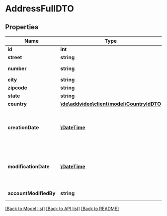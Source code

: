 # AddressFullDTO

## Properties
Name | Type | Description | Notes
------------ | ------------- | ------------- | -------------
**id** | **int** | Internal reference id in db. | [optional] 
**street** | **string** | Street. String value must not exceed 45 bytes of ASCII characters. | 
**number** | **string** | Number of house in street. String value must not exceed 8 bytes of ASCII characters. | 
**city** | **string** | City. String value must not exceed 64 bytes of ASCII characters. | 
**zipcode** | **string** | Zipcode. String value must not exceed 16 bytes of ASCII characters. | 
**state** | **string** | State. String value must not exceed 32 bytes of ASCII characters. | [optional] 
**country** | [**\de\addvideo\client\model\CountryIdDTO**](CountryIdDTO.md) | Internal reference id to Country. | [optional] 
**creationDate** | [**\DateTime**](\DateTime.md) | Date of dataset creation. READ ONLY! Value will be set from db and cannot be manipulated via the API! Format as defined in &lt;a href&#x3D;&#39;http://xml2rfc.ietf.org/public/rfc/html/rfc3339.html#anchor14&#39; target&#x3D;&#39;_blank&#39;&gt;RFC3339&lt;/a&gt;. Format as defined in &lt;a href&#x3D;&#39;http://xml2rfc.ietf.org/public/rfc/html/rfc3339.html#anchor14&#39; target&#x3D;&#39;_blank&#39;&gt;RFC3339&lt;/a&gt;. | [optional] 
**modificationDate** | [**\DateTime**](\DateTime.md) | Date of last dataset modification. READ ONLY! Value will be set from db and cannot be manipulated via the API! Format as defined in &lt;a href&#x3D;&#39;http://xml2rfc.ietf.org/public/rfc/html/rfc3339.html#anchor14&#39; target&#x3D;&#39;_blank&#39;&gt;RFC3339&lt;/a&gt;. Format as defined in &lt;a href&#x3D;&#39;http://xml2rfc.ietf.org/public/rfc/html/rfc3339.html#anchor14&#39; target&#x3D;&#39;_blank&#39;&gt;RFC3339&lt;/a&gt;. | [optional] 
**accountModifiedBy** | **string** | Account used for last dataset modification. READ ONLY! Value will be set from db and cannot be manipulated via the API!. | [optional] 

[[Back to Model list]](../README.md#documentation-for-models) [[Back to API list]](../README.md#documentation-for-api-endpoints) [[Back to README]](../README.md)


